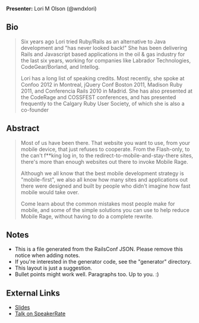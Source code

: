 **Presenter:** Lori M Olson (@wndxlori)

## Bio

> Six years ago Lori tried Ruby/Rails as an alternative to Java development and "has never looked back!" She has been delivering Rails and Javascript based applications in the oil & gas industry for the last six years, working for companies like Labrador Technologies, CodeGear/Borland, and Intellog.
>
> Lori has a long list of speaking credits. Most recently, she spoke at Confoo 2012 in Montreal, jQuery Conf Boston 2011, Madison Ruby 2011, and Conferencia Rails 2010 in Madrid. She has also presented at the CodeRage and COSSFEST conferences, and has presented frequently to the Calgary Ruby User Society, of which she is also a co-founder

## Abstract

> Most of us have been there.  That website you want to use, from your mobile device, that just refuses to cooperate.  From the Flash-only, to the can't f**king log in, to the redirect-to-mobile-and-stay-there sites, there's more than enough websites out there to invoke Mobile Rage.
>
> Although we all know that the best mobile development strategy is "mobile-first", we also all know how many sites and applications out there were designed and built by people who didn't imagine how fast mobile would take over.
>
> Come learn about the common mistakes most people make for mobile, and some of the simple solutions you can use to help reduce Mobile Rage, without having to do a complete rewrite.

## Notes

* This is a file generated from the RailsConf JSON.  Please remove this notice when adding notes.
* If you're interested in the generator code, see the "generator" directory.
* This layout is just a suggestion.
* Bullet points might work well.  Paragraphs too.  Up to you.  :)

## External Links

* [Slides](http://www.slideshare.net/wndxlori/mobile-rage)
* [Talk on SpeakerRate](http://speakerrate.com/talks/9579-mobile-rage-what-causes-it-how-to-fix-it)